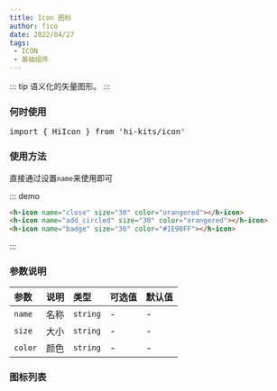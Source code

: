 ```yaml
---
title: Icon 图标
author: fico
date: 2022/04/27
tags:
 - ICON
 - 基础组件
---
```

::: tip
语义化的矢量图形。
:::
### 何时使用

<pre class="language-ts">
import { HiIcon } from 'hi-kits/icon'
</pre>
### 使用方法
直接通过设置`name`来使用即可

::: demo
```html
<h-icon name="close" size="30" color="orangered"></h-icon>
<h-icon name="add_circled" size="30" color="orangered"></h-icon>
<h-icon name="badge" size="30" color="#1E90FF"></h-icon>

```
:::

### 参数说明

|参数|说明|类型|可选值|默认值
|:--|:--|:--|:-----|:---
| `name` | 名称 | `string` | - | -
| `size` | 大小 | `string` | - | -
| `color` | 颜色 | `string` | - | -  | -

### 图标列表
<iconlist />

